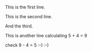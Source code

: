 This is the first line. 

This is the second line. 

And the third.

This is another line calculating 5 + 4 = 9

check 9 - 4 = 5 :-)  :-)

